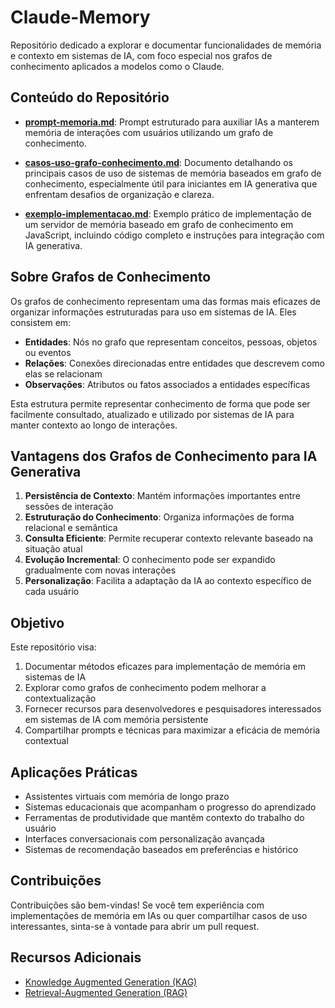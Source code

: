 # Claude-Memory

Repositório dedicado a explorar e documentar funcionalidades de memória e contexto em sistemas de IA, com foco especial nos grafos de conhecimento aplicados a modelos como o Claude.

## Conteúdo do Repositório

- [**prompt-memoria.md**](./prompt-memoria.md): Prompt estruturado para auxiliar IAs a manterem memória de interações com usuários utilizando um grafo de conhecimento.

- [**casos-uso-grafo-conhecimento.md**](./casos-uso-grafo-conhecimento.md): Documento detalhando os principais casos de uso de sistemas de memória baseados em grafo de conhecimento, especialmente útil para iniciantes em IA generativa que enfrentam desafios de organização e clareza.

- [**exemplo-implementacao.md**](./exemplo-implementacao.md): Exemplo prático de implementação de um servidor de memória baseado em grafo de conhecimento em JavaScript, incluindo código completo e instruções para integração com IA generativa.

## Sobre Grafos de Conhecimento

Os grafos de conhecimento representam uma das formas mais eficazes de organizar informações estruturadas para uso em sistemas de IA. Eles consistem em:

- **Entidades**: Nós no grafo que representam conceitos, pessoas, objetos ou eventos
- **Relações**: Conexões direcionadas entre entidades que descrevem como elas se relacionam
- **Observações**: Atributos ou fatos associados a entidades específicas

Esta estrutura permite representar conhecimento de forma que pode ser facilmente consultado, atualizado e utilizado por sistemas de IA para manter contexto ao longo de interações.

## Vantagens dos Grafos de Conhecimento para IA Generativa

1. **Persistência de Contexto**: Mantém informações importantes entre sessões de interação
2. **Estruturação do Conhecimento**: Organiza informações de forma relacional e semântica
3. **Consulta Eficiente**: Permite recuperar contexto relevante baseado na situação atual
4. **Evolução Incremental**: O conhecimento pode ser expandido gradualmente com novas interações
5. **Personalização**: Facilita a adaptação da IA ao contexto específico de cada usuário

## Objetivo

Este repositório visa:

1. Documentar métodos eficazes para implementação de memória em sistemas de IA
2. Explorar como grafos de conhecimento podem melhorar a contextualização
3. Fornecer recursos para desenvolvedores e pesquisadores interessados em sistemas de IA com memória persistente
4. Compartilhar prompts e técnicas para maximizar a eficácia de memória contextual

## Aplicações Práticas

- Assistentes virtuais com memória de longo prazo
- Sistemas educacionais que acompanham o progresso do aprendizado
- Ferramentas de produtividade que mantêm contexto do trabalho do usuário
- Interfaces conversacionais com personalização avançada
- Sistemas de recomendação baseados em preferências e histórico

## Contribuições

Contribuições são bem-vindas! Se você tem experiência com implementações de memória em IAs ou quer compartilhar casos de uso interessantes, sinta-se à vontade para abrir um pull request.

## Recursos Adicionais

- [Knowledge Augmented Generation (KAG)](https://www.cienciaedados.com/knowledge-augmented-generation-kag-integrando-conhecimento-estruturado-na-geracao-de-conteudo-para-aplicacoes-de-ia-generativa/)
- [Retrieval-Augmented Generation (RAG)](https://www.datascienceacademy.com.br/blog/retrieval-augmented-generation-rag-melhores-praticas-e-casos-de-uso)
